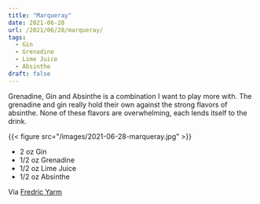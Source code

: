 ```yaml
---
title: "Marqueray"
date: 2021-06-28
url: /2021/06/28/marqueray/
tags:
  - Gin
  - Grenadine
  - Lime Juice
  - Absinthe
draft: false
---
```


Grenadine, Gin and Absinthe is a combination I want to play more with. The grenadine and gin really hold their own against the strong flavors of absinthe. None of these flavors are overwhelming, each lends itself to the drink. 

{{< figure src="/images/2021-06-28-marqueray.jpg" >}}

* 2 oz Gin
* 1/2 oz Grenadine
* 1/2 oz Lime Juice
* 1/2 oz Absinthe

Via [Fredric Yarm](http://cocktailvirgin.blogspot.com/2017/04/marqueray-cocktail.html)